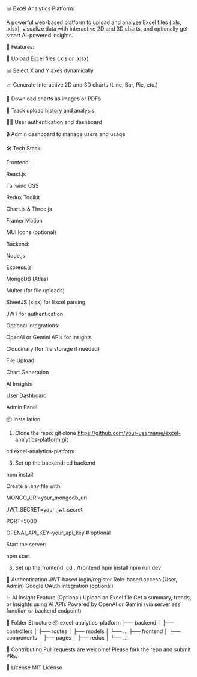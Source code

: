 📊 Excel Analytics Platform:

A powerful web-based platform to upload and analyze Excel files (.xls, .xlsx), visualize data with interactive 2D and 3D charts, and optionally get smart AI-powered insights.

🚀 Features:

📁 Upload Excel files (.xls or .xlsx)

📊 Select X and Y axes dynamically

📈 Generate interactive 2D and 3D charts (Line, Bar, Pie, etc.)

💾 Download charts as images or PDFs

📜 Track upload history and analysis

🧑‍💻 User authentication and dashboard

🔒 Admin dashboard to manage users and usage


🛠️ Tech Stack

Frontend:

React.js

Tailwind CSS

Redux Toolkit

Chart.js & Three.js

Framer Motion

MUI Icons (optional)

Backend:

Node.js

Express.js

MongoDB (Atlas)

Multer (for file uploads)

SheetJS (xlsx) for Excel parsing

JWT for authentication


Optional Integrations:

OpenAI or Gemini APIs for insights

Cloudinary (for file storage if needed)

File Upload

Chart Generation

AI Insights

User Dashboard

Admin Panel


📦 Installation

1. Clone the repo:
git clone https://github.com/your-username/excel-analytics-platform.git

cd excel-analytics-platform

3. Set up the backend:
cd backend

npm install

Create a .env file with:

MONGO_URI=your_mongodb_uri

JWT_SECRET=your_jwt_secret

PORT=5000

OPENAI_API_KEY=your_api_key   # optional

Start the server:

npm start

3. Set up the frontend:
cd ../frontend
npm install
npm run dev

🔐 Authentication
JWT-based login/register
Role-based access (User, Admin)
Google OAuth integration (optional)

✨ AI Insight Feature (Optional)
Upload an Excel file
Get a summary, trends, or insights using AI APIs
Powered by OpenAI or Gemini (via serverless function or backend endpoint)

📁 Folder Structure
📦 excel-analytics-platform
├── backend
│   ├── controllers
│   ├── routes
│   ├── models
│   └── ...
├── frontend
│   ├── components
│   ├── pages
│   ├── redux
│   └── ...


🙌 Contributing
Pull requests are welcome! Please fork the repo and submit PRs.

📄 License
MIT License


